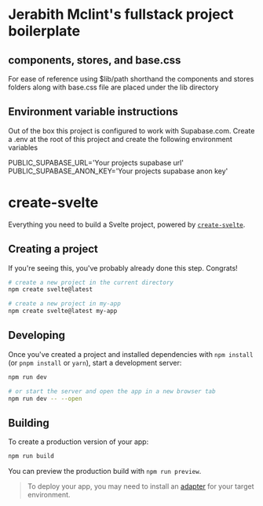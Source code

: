 # Jerabith Mclint's fullstack project boilerplate

## components, stores, and base.css

For ease of reference using $lib/path shorthand the components and stores folders along with base.css file are placed under the lib directory

## Environment variable instructions

Out of the box this project is configured to work with Supabase.com. Create a .env at the root of this project and create the following environment variables

PUBLIC_SUPABASE_URL='Your projects supabase url'
PUBLIC_SUPABASE_ANON_KEY='Your projects supabase anon key'

# create-svelte

Everything you need to build a Svelte project, powered by [`create-svelte`](https://github.com/sveltejs/kit/tree/main/packages/create-svelte).

## Creating a project

If you're seeing this, you've probably already done this step. Congrats!

```bash
# create a new project in the current directory
npm create svelte@latest

# create a new project in my-app
npm create svelte@latest my-app
```

## Developing

Once you've created a project and installed dependencies with `npm install` (or `pnpm install` or `yarn`), start a development server:

```bash
npm run dev

# or start the server and open the app in a new browser tab
npm run dev -- --open
```

## Building

To create a production version of your app:

```bash
npm run build
```

You can preview the production build with `npm run preview`.

> To deploy your app, you may need to install an [adapter](https://kit.svelte.dev/docs/adapters) for your target environment.
